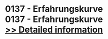 # 0137 - Erfahrungskurve<br />0137 - Erfahrungskurve<br />[>> Detailed information](https://secure.shareit.com/shareit/product.html?productid=300994191&affiliateid=200057808)